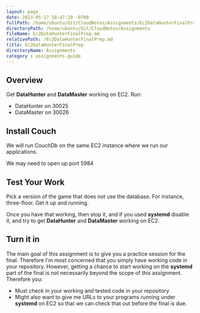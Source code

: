 ```yaml
---
layout: page
date: 2023-05-17 10:47:29 -0700
fullPath: /home/ubuntu/Git/CloudNotes/Assignments/Ec2DataHunterFinalPrep.md
directoryPath: /home/ubuntu/Git/CloudNotes/Assignments
fileName: Ec2DataHunterFinalPrep.md
relativePath: /Ec2DataHunterFinalPrep.md
title: Ec2DataHunterFinalPrep
directoryName: Assignments
category : assignments-guide
---
```


## Overview

Get **DataHunter** and **DataMaster** working on EC2. Run:

- DataHunter on 30025
- DataMaster on 30026

## Install Couch

We will run CouchDb on the same EC2 instance where we run our applications.

We may need to open up port 5984

## Test Your Work

Pick a version of the game that does not use the database. For instance, three-floor. Get it up and running.

Once you have that working, then stop it, and if you used **systemd** disable it, and try to get **DataHunter** and **DataMaster** working on EC2.

## Turn it in

The main goal of this assignment is to give you a practice session for the final. Therefore I'm most concerned that you simply have working code in your repository. However, getting a chance to start working on the **systemd** part of the final is not necessarily beyond the scope of this assignment. Therefore you:

- Must check in your working and tested code in your repository
- Might also want to give me URLs to your programs running under **systemd** on EC2 so that we can check that out before the final is due.

